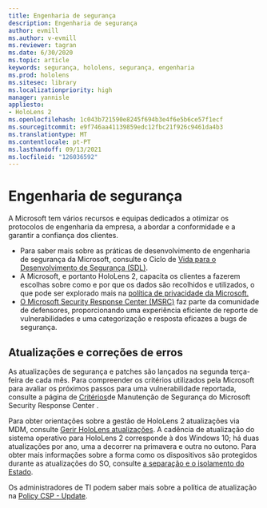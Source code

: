 ```yaml
---
title: Engenharia de segurança
description: Engenharia de segurança
author: evmill
ms.author: v-evmill
ms.reviewer: tagran
ms.date: 6/30/2020
ms.topic: article
keywords: segurança, hololens, segurança, engenharia
ms.prod: hololens
ms.sitesec: library
ms.localizationpriority: high
manager: yannisle
appliesto:
- HoloLens 2
ms.openlocfilehash: 1c043b721590e8245f694b3e4f6e5b6ce57f1ecf
ms.sourcegitcommit: e9f746aa41139859edc12fbc21f926c9461da4b3
ms.translationtype: MT
ms.contentlocale: pt-PT
ms.lasthandoff: 09/13/2021
ms.locfileid: "126036592"
---
```

# <a name="security-engineering"></a>Engenharia de segurança

A Microsoft tem vários recursos e equipas dedicados a otimizar os protocolos de engenharia da empresa, a abordar a conformidade e a garantir a confiança dos clientes. 

  * Para saber mais sobre as práticas de desenvolvimento de engenharia de segurança da Microsoft, consulte o Ciclo de [Vida para o Desenvolvimento de Segurança (SDL)](https://www.microsoft.com/securityengineering/sdl).
  * A Microsoft, e portanto HoloLens 2, capacita os clientes a fazerem escolhas sobre como e por que os dados são recolhidos e utilizados, o que pode ser explorado mais na [política de privacidade da Microsoft.](https://privacy.microsoft.com/) 
  * [O Microsoft Security Response Center (MSRC)](https://www.microsoft.com/msrc) faz parte da comunidade de defensores, proporcionando uma experiência eficiente de reporte de vulnerabilidades e uma categorização e resposta eficazes a bugs de segurança. 

## <a name="updates-and-patches"></a>Atualizações e correções de erros

As atualizações de segurança e patches são lançados na segunda terça-feira de cada mês. Para compreender os critérios utilizados pela Microsoft para avaliar os próximos passos para uma vulnerabilidade reportada, consulte a página de [Critérios](https://www.microsoft.com/msrc/windows-security-servicing-criteria)de Manutenção de Segurança do Microsoft Security Response Center . 

Para obter orientações sobre a gestão de HoloLens 2 atualizações via MDM, consulte [Gerir HoloLens atualizações](hololens-updates.md). A cadência de atualização do sistema operativo para HoloLens 2 corresponde à dos Windows 10; há duas atualizações por ano, uma a decorrer na primavera e outra no outono. Para obter mais informações sobre a forma como os dispositivos são protegidos durante as atualizações do SO, consulte [a separação e o isolamento do Estado](security-state-separation-isolation.md). 

Os administradores de TI podem saber mais sobre a política de atualização na [Policy CSP - Update](/windows/client-management/mdm/policy-csp-update). 
